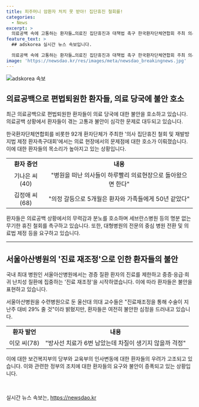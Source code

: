 ```yaml
---
title: 피주머니 암환자 처치 못 받아! 집단휴진 철회를!
categories:
  - News
excerpt: >
  의료공백 속에 고통하는 환자들…의료진 집단휴진과 대책법 촉구 한국환자단체연합회 주최 의사 집단휴진 철회 및 재발방지법 제정 환자촉구대회에서 환자들의 이야기가 솔직히 전해졌다. 의료공백에 시달리며 견디는 환자들과 보호자들은 분노와 불안, 무기력에 빠져들었다. 중증 환자의 경우 진료를 받을 수 없는 상황에 처해 있어 심각한 문제로 대두되고 있다. 이에 정부와 국회에게는 의사와 환자의 안전을 보장할 수 있는 재발방지법을 제정하고, 필수의료를 법적으로 의무화해 달라고 촉구했다. 환자들의 목소리에 주목할 때가 되었다.
feature_text: >
  ## adskorea 실시간 뉴스 속보입니다.

  의료공백 속에 고통하는 환자들…의료진 집단휴진과 대책법 촉구 한국환자단체연합회 주최 의사 집단휴진 철회 및 재발방지법 제정 환자촉구대회에서 환자들의 이야기가 솔직히 전해졌다. 의료공백에 시달리며 견디는 환자들과 보호자들은 분노와 불안, 무기력에 빠져들었다. 중증 환자의 경우 진료를 받을 수 없는 상황에 처해 있어 심각한 문제로 대두되고 있다. 이에 정부와 국회에게는 의사와 환자의 안전을 보장할 수 있는 재발방지법을 제정하고, 필수의료를 법적으로 의무화해 달라고 촉구했다. 환자들의 목소리에 주목할 때가 되었다.
image: 'https://newsdao.kr/res/images/meta/newsdao_breakingnews.jpg'
---
```


<p><img src="https://newsdao.kr/res/images/meta/newsdao_breakingnews.jpg" alt="adskorea 속보" /></p>

<h2 data-ke-size="size26">의료공백으로 편법퇴원한 환자들, 의료 당국에 불안 호소</h2>

<p data-ke-size="size16">최근 의료공백으로 편법퇴원한 환자들이 의료 당국에 대한 불안을 호소하고 있습니다. 의료공백 상황에서 환자들이 겪는 고통과 불안이 심각한 문제로 대두되고 있습니다.</p>

<p data-ke-size="size16">한국환자단체연합회를 비롯한 92개 환자단체가 주최한 '의사 집단휴진 철회 및 재발방지법 제정 환자촉구대회'에서는 의료 현장에서의 문제점에 대한 호소가 이뤄졌습니다. 이에 대한 환자들의 목소리가 높아지고 있는 상황입니다.</p>

<table style="width: 100%;">
  <tbody>
    <tr>
      <td style="text-align: center; height: 17px;"><b>환자 증언</b></td>
      <td style="text-align: center; height: 17px;"><b>내용</b></td>
    </tr>
    <tr>
      <td style="text-align: center; height: 17px;">기나은 씨(40)</td>
      <td style="text-align: center; height: 17px;">"병원을 떠난 의사들이 하루빨리 의료현장으로 돌아왔으면 한다"</td>
    </tr>
    <tr>
      <td style="text-align: center; height: 17px;">김정애 씨(68)</td>
      <td style="text-align: center; height: 17px;">"의정 갈등으로 5개월은 환자와 가족들에게 50년 같았다"</td>
    </tr>
  </tbody>
</table>

<p data-ke-size="size16">환자들은 의료공백 상황에서의 무력감과 분노를 호소하며 세브란스병원 등의 명분 없는 무기한 휴진 철회를 촉구하고 있습니다. 또한, 대형병원의 전문의 중심 병원 전환 및 의료법 제정 등을 요구하고 있습니다.</p>

<hr />

<h2 data-ke-size="size26">서울아산병원의 '진료 재조정'으로 인한 환자들의 불안</h2>

<p data-ke-size="size16">국내 최대 병원인 서울아산병원에서는 경증 질환 환자의 진료를 제한하고 중증·응급·희귀 난치성 질환에 집중하는 '진료 재조정'을 시작하였습니다. 이에 따라 환자들은 불안을 표현하고 있습니다.</p>

<p data-ke-size="size16">서울아산병원을 수련병원으로 둔 울산대 의대 교수들은 "진료재조정을 통해 수술이 지난주 대비 29% 줄 것"이라 밝혔지만, 환자들은 여전히 불안한 심정을 드러내고 있습니다.</p>

<table style="width: 100%;">
  <tbody>
    <tr>
      <td style="text-align: center; height: 17px;"><b>환자 발언</b></td>
      <td style="text-align: center; height: 17px;"><b>내용</b></td>
    </tr>
    <tr>
      <td style="text-align: center; height: 17px;">이모 씨(78)</td>
      <td style="text-align: center; height: 17px;">"방사선 치료가 6번 남았는데 차질이 생기지 않을까 걱정"</td>
    </tr>
  </tbody>
</table>

<p data-ke-size="size16">이에 대한 보건복지부의 당부와 교육부의 인사변동에 대한 환자들의 우려가 고조되고 있습니다. 이와 관련한 정부의 조치에 대한 환자들의 요구와 불안이 증폭되고 있는 상황입니다.</p>

<p data-ke-size="size16">&nbsp;</p>
실시간 뉴스 속보는, <a href="https://newsdao.kr" rel="dofollow">https://newsdao.kr</a>


